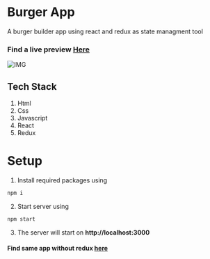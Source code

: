 # Burger App
A burger builder app using react and redux as state managment tool
### Find a live preview [Here](https://react-redux-burger-app.vercel.app)
![IMG](https://github.com/SaadJamilAkhtar/Project-Images/blob/master/redux-burger-1.png?raw=true)

## Tech Stack
1. Html
2. Css
3. Javascript
4. React
5. Redux

# Setup
1. Install required packages using 
```bash
npm i
```
2. Start server using
```bash
npm start
```
3. The server will start on **http://localhost:3000**

#### Find same app without redux [here](https://github.com/SaadJamilAkhtar/react-burger-app)